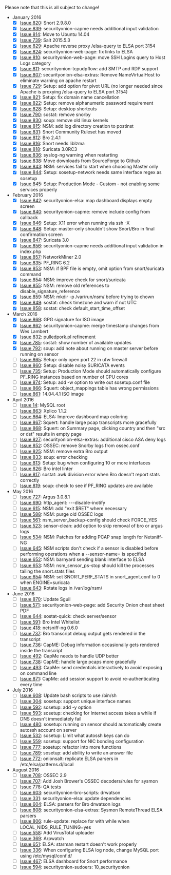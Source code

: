 Please note that this is all subject to change!

* January 2016
  * [x] [Issue 820](../issues/820): Snort 2.9.8.0
  * [x] [Issue 839](../issues/839): securityonion-capme needs additional input validation
  * [x] [Issue 814](../issues/814): Move to Ubuntu 14.04
  * [x] [Issue 739](../issues/739): Salt 2015.5.3
  * [x] [Issue 829](../issues/829): Apache reverse proxy /elsa-query to ELSA port 3154
  * [x] [Issue 824](../issues/824): securityonion-web-page: fix links to ELSA
  * [x] [Issue 810](../issues/810): securityonion-web-page: move SSH Logins query to Host Logs category
  * [x] [Issue 811](../issues/811): securityonion-tcpudpflow: add SMTP and RDP support
  * [x] [Issue 807](../issues/807): securityonion-elsa-extras: Remove NameVirtualHost to eliminate warning on apache restart
  * [x] [Issue 729](../issues/729): Setup: add option for pivot URL (no longer needed since Apache is proxying /elsa-query to ELSA port 3154)
  * [x] [Issue 821](../issues/821): Setup: fix domain name cancellation
  * [x] [Issue 822](../issues/822): Setup: remove alphanumeric password requirement
  * [x] [Issue 828](../issues/828): Setup: desktop shortcuts
  * [x] [Issue 790](../issues/790): sostat: remove snorby
  * [x] [Issue 830](../issues/830): soup: remove old linux kernels
  * [x] [Issue 815](../issues/815): NSM: add log directory creation to postinst
  * [x] [Issue 831](../issues/831): Snort Community Ruleset has moved
  * [x] [Issue 812](../issues/812): Bro 2.4.1
  * [x] [Issue 816](../issues/816): Snort needs liblzma
  * [x] [Issue 818](../issues/818): Suricata 3.0RC3
  * [x] [Issue 836](../issues/836): syslog-ng warning when restarting
  * [x] [Issue 838](../issues/838): Move downloads from SourceForge to Github
  * [x] [Issue 843](../issues/843): NSM: services fail to start when choosing Master only
  * [x] [Issue 844](../issues/844): Setup: sosetup-network needs same interface regex as sosetup
  * [x] [Issue 845](../issues/845): Setup: Production Mode - Custom - not enabling some services properly

* February 2016
  * [x] [Issue 842](../issues/842): securityonion-elsa: map dashboard displays empty screen
  * [x] [Issue 840](../issues/840): securityonion-capme: remove include config from callback
  * [x] [Issue 846](../issues/846): Setup: X11 error when running via ssh -X
  * [x] [Issue 848](../issues/848): Setup: master-only shouldn't show Snort/Bro in final confirmation screen
  * [x] [Issue 847](../issues/847): Suricata 3.0
  * [x] [Issue 856](../issues/856): securityonion-capme needs additional input validation in index.php
  * [x] [Issue 857](../issues/857): NetworkMiner 2.0
  * [x] [Issue 835](../issues/835): PF_RING 6.2
  * [x] [Issue 853](../issues/853): NSM: if BPF file is empty, omit option from snort/suricata command
  * [x] [Issue 854](../issues/854): NSM: improve check for snort/suricata
  * [x] [Issue 855](../issues/855): NSM: remove old references to disable_signature_reference
  * [x] [Issue 859](../issues/859): NSM: mkdir -p /var/run/nsm/ before trying to chown
  * [x] [Issue 849](../issues/849): sostat: check timezone and warn if not UTC
  * [x] [Issue 858](../issues/858): sostat: check default_start_time_offset

* March 2016
  * [x] [Issue 869](../issues/869): GPG signature for ISO image
  * [x] [Issue 862](../issues/862): securityonion-capme: merge timestamp changes from Wes Lambert
  * [x] [Issue 832](../issues/832): pulledpork.pl refinement
  * [x] [Issue 785](../issues/785): sostat: show number of available updates
  * [x] [Issue 792](../issues/792): soup: add note about running on master server before running on sensor
  * [ ] [Issue 865](../issues/865): Setup: only open port 22 in ufw firewall
  * [ ] [Issue 860](../issues/860): Setup: disable noisy SURICATA events
  * [ ] [Issue 735](../issues/735): Setup: Production Mode should automatically configure PF_RING instances based on number of CPU cores
  * [ ] [Issue 874](../issues/874): Setup: add -w option to write out sosetup.conf file
  * [ ] [Issue 866](../issues/866): Squert: object_mappings table has wrong permissions
  * [ ] [Issue 861](../issues/861): 14.04.4.1 ISO image

* April 2016
  * [ ] [Issue 14](https://github.com/Security-Onion-Solutions/securityonion-elsa-extras/issues/14): MySQL root
  * [ ] [Issue 863](../issues/863): Xplico 1.1.2
  * [ ] [Issue 864](../issues/864): ELSA: Improve dashboard map coloring
  * [ ] [Issue 867](../issues/867): Squert: handle large pcap transcripts more gracefully
  * [ ] [Issue 868](../issues/868): Squert: on Summary page, clicking country and then "src or dst" results in empty page
  * [ ] [Issue 827](../issues/827): securityonion-elsa-extras: additional cisco ASA deny logs
  * [ ] [Issue 852](../issues/852): OSSEC: remove Snorby logs from ossec.conf
  * [ ] [Issue 825](../issues/825): NSM: remove extra Bro output
  * [ ] [Issue 833](../issues/833): soup: error checking
  * [ ] [Issue 813](../issues/813): Setup: bug when configuring 10 or more interfaces
  * [ ] [Issue 826](../issues/826): Bro intel linter
  * [ ] [Issue 817](../issues/817): sostat: awk division error when Bro doesn't report stats correctly
  * [ ] [Issue 819](../issues/819): soup: check to see if PF_RING updates are available

* May 2016
  * [ ] [Issue 727](../issues/727): Argus 3.0.8.1
  * [ ] [Issue 690](../issues/690): http\_agent: ---disable-inotify
  * [ ] [Issue 615](../issues/615): NSM: add "exit $RET" where necessary
  * [ ] [Issue 588](../issues/588): NSM: purge old OSSEC logs
  * [ ] [Issue 561](../issues/561): nsm\_server\_backup-config should check FORCE\_YES
  * [ ] [Issue 523](../issues/523): sensor-clean: add option to skip removal of bro or argus logs
  * [ ] [Issue 534](../issues/534): NSM: Patches for adding PCAP snap length for Netsniff-NG
  * [ ] [Issue 645](../issues/645): NSM scripts don't check if a sensor is disabled before performing operations when a --sensor-name= is specified
  * [ ] [Issue 652](../issues/652): NSM: barnyard sending blank interface to ELSA
  * [ ] [Issue 653](../issues/653): NSM: nsm\_sensor\_ps-stop should kill the processes tailing the snort.stats files
  * [ ] [Issue 654](../issues/654): NSM: set SNORT\_PERF\_STATS in snort\_agent.conf to 0 when ENGINE=suricata
  * [ ] [Issue 643](../issues/643): Rotate logs in /var/log/nsm/

* June 2016
  * [ ] [Issue 870](../issues/870): Update Sguil
  * [ ] [Issue 571](../issues/571): securityonion-web-page: add Security Onion cheat sheet PDF
  * [ ] [Issue 644](../issues/644): sostat-quick: check server/sensor
  * [ ] [Issue 591](../issues/591): Bro Intel Whitelist
  * [ ] [Issue 418](../issues/418): netsniff-ng 0.6.0
  * [ ] [Issue 737](../issues/737): Bro transcript debug output gets rendered in the transcript
  * [ ] [Issue 736](../issues/736): CapME: Debug information occasionally gets rendered inside the transcript
  * [ ] [Issue 492](../issues/492): CapMe needs to handle UDP better
  * [ ] [Issue 738](../issues/738): CapME: handle large pcaps more gracefully
  * [ ] [Issue 493](../issues/493): CapMe: send credentials interactively to avoid exposing on command line
  * [ ] [Issue 871](../issues/871): CapMe: add session support to avoid re-authenticating every time

* July 2016
  * [ ] [Issue 608](../issues/608): Update bash scripts to use /bin/sh
  * [ ] [Issue 304](../issues/304): sosetup: support unique interface names
  * [ ] [Issue 592](../issues/592): sosetup: add -y option
  * [ ] [Issue 593](../issues/593): sosetup: checking for Internet access takes a while if DNS doesn't immediately fail
  * [ ] [Issue 480](../issues/480): sosetup: running on sensor should automatically create autossh account on server
  * [ ] [Issue 532](../issues/532): sosetup: Limit what autossh keys can do
  * [ ] [Issue 559](../issues/559): sosetup: support for NIC bonding configuration
  * [ ] [Issue 777](../issues/777): sosetup: refactor into more functions
  * [ ] [Issue 789](../issues/789): sosetup: add ability to write an answer file
  * [ ] [Issue 772](../issues/772): onionsalt: replicate ELSA parsers in /etc/elsa/patterns.d/local

* August 2016
  * [ ] [Issue 708](../issues/708): OSSEC 2.9
  * [ ] [Issue 707](../issues/707): Add Josh Brower's OSSEC decoders/rules for sysmon
  * [ ] [Issue 778](../issues/778): QA tests
  * [ ] [Issue 603](../issues/603): securityonion-bro-scripts: drwatson
  * [ ] [Issue 331](../issues/331): securityonion-elsa: update dependencies
  * [ ] [Issue 604](../issues/604): ELSA: parsers for Bro drwatson logs
  * [ ] [Issue 808](../issues/808): securityonion-elsa-extras: Sysmon RemoteThread ELSA parsers
  * [ ] [Issue 806](../issues/806): rule-update: replace for with while when LOCAL_NIDS_RULE_TUNING=yes
  * [ ] [Issue 558](../issues/558): Add VirusTotal uploader
  * [ ] [Issue 369](../issues/369): Arpwatch
  * [ ] [Issue 651](../issues/651): ELSA: starman restart doesn't work properly
  * [ ] [Issue 336](../issues/336): When configuring ELSA log node, change MySQL port using /etc/mysql/conf.d/
  * [ ] [Issue 467](../issues/467): ELSA dashboard for Snort performance
  * [ ] [Issue 594](../issues/594): securityonion-sudoers: 10\_securityonion